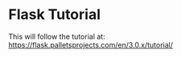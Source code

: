 # Flask Tutorial

This will follow the tutorial at:
https://flask.palletsprojects.com/en/3.0.x/tutorial/

